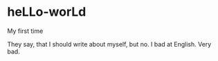 # heLLo-worLd
My first time

They say, that I should write about myself, but no. I bad at English. Very bad.
